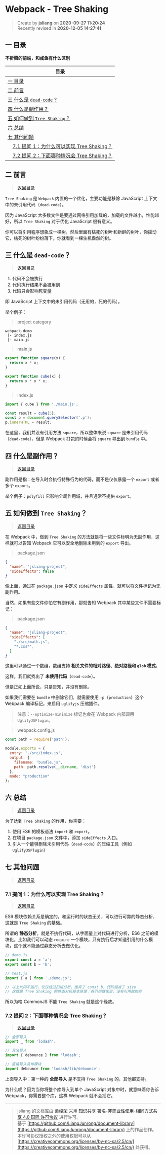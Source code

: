 Webpack - Tree Shaking
===

> Create by **jsliang** on **2020-09-27 11:20:24**  
> Recently revised in **2020-12-05 14:27:41**

<!-- 目录开始 -->
## <a name="chapter-one" id="chapter-one"></a>一 目录

**不折腾的前端，和咸鱼有什么区别**

| 目录 |
| --- |
| [一 目录](#chapter-one) |
| <a name="catalog-chapter-two" id="catalog-chapter-two"></a>[二 前言](#chapter-two) |
| <a name="catalog-chapter-three" id="catalog-chapter-three"></a>[三 什么是 `dead-code`？](#chapter-three) |
| <a name="catalog-chapter-four" id="catalog-chapter-four"></a>[四 什么是副作用？](#chapter-four) |
| <a name="catalog-chapter-five" id="catalog-chapter-five"></a>[五 如何做到 `Tree Shaking`？](#chapter-five) |
| <a name="catalog-chapter-six" id="catalog-chapter-six"></a>[六 总结](#chapter-six) |
| <a name="catalog-chapter-seven" id="catalog-chapter-seven"></a>[七 其他问题](#chapter-seven) |
| &emsp;[7.1 提问 1：为什么可以实现 Tree Shaking？](#chapter-seven-one) |
| &emsp;[7.2 提问 2：下面哪种情况会 Tree Shaking？](#chapter-seven-two) |
<!-- 目录结束 -->

## <a name="chapter-two" id="chapter-two"></a>二 前言

> [返回目录](#chapter-one)
    
`Tree Shaking` 是 `Webpack` 内置的一个优化，主要功能是移除 JavaScript 上下文中的未引用代码（`dead-code`）。

因为 JavaScript 大多数文件是要通过网络引用加载的，加载的文件越小，性能越好，所以 `Tree Shaking` 对于优化 JavaScript 很有意义。

你可以将引用程序想象成一棵树，然后里面有枯死的树叶和新鲜的树叶，你摇动它，枯死的树叶纷纷落下，你就看到一棵生机盎然的树。

## <a name="chapter-three" id="chapter-three"></a>三 什么是 `dead-code`？

> [返回目录](#chapter-one)
    
1. 代码不会被执行
2. 代码执行结果不会被用到
3. 代码只会影响死变量

即 JavaScript 上下文中的未引用代码（无用的，死的代码）。

举个例子：

> project category

```
webpack-demo
 |- index.js
 |- main.js
```

> main.js

```js
export function square(x) {
  return x * x;
}

export function cube(x) {
  return x * x * x;
}
```

> index.js

```js
import { cube } from './main.js';

const result = cube(5);
const p = document.querySelector('.p');
p.innerHTML = result;
```

在这里，我们并没有引用方法 `square`，所以整体来说 `square` 是未引用代码（`dead-code`），但是 Webpack 打包的时候会将 `square` 导出到 `bundle` 中。

## <a name="chapter-four" id="chapter-four"></a>四 什么是副作用？

> [返回目录](#chapter-one)
    
副作用是指：在导入时会执行特殊行为的代码，而不是仅仅暴露一个 `export` 或者多个 `export`。

举个例子：`polyfill` 它影响全局作用域，并且通常不提供 `export`。

## <a name="chapter-five" id="chapter-five"></a>五 如何做到 `Tree Shaking`？

> [返回目录](#chapter-one)
    
在 Webpack 中，做到 `Tree Shaking` 的方法就是将一些文件标明为无副作用，这样就可以告知 Webpack 它可以安全地删除未用到的 `export` 导出。

> package.json

```json
{
  "name": "jsliang-project",
  "sideEffects": false
}
```

像上面，通过在 `package.json` 中定义 `sideEffects` 属性，就可以将文件标记为无副作用。

当然，如果有些文件你怕它有副作用，那就告知 Webpack 其中某些文件不需要标记：

> package.json

```json
{
  "name": "jsliang-project",
  "sideEffects": [
    "./src/math.js",
    "*.css*",
  ]
}
```

这里可以通过一个数组，数组支持 **相关文件的相对路径、绝对路径和 `glob` 模式**。

这样，我们就找出了 **未使用代码**（`dead-code`）。

但是正如上面所说，只是告知，并没有删除。

如果我们需要在 `bundle` 中删除它们，就需要使用 `-p`（`production`）这个 Webpack 编译标记，来启用 `uglifyjs` 压缩插件。

> 注意：`--optimize-minimize` 标记也会在 Webpack 内部调用 `UglifyJSPlugin`。

> webpack.config.js

```js
const path = require('path');

module.exports = {
  entry: './src/index.js',
  output: {
    filename: 'bundle.js',
    path: path.resolve(__dirname, 'dist')
  },
  mode: "production"
};
```

## <a name="chapter-six" id="chapter-six"></a>六 总结

> [返回目录](#chapter-one)
    
为了达到 `Tree Shaking` 的作用，你需要：

1. 使用 ES6 的模板语法 `import` 和 `export`。
2. 在项目 `package.json` 文件中，添加 `sideEffects` 入口。
3. 引入一个能够删除未引用代码（`dead-code`）的压缩工具（例如 `UglifyJSPlugin`）

## <a name="chapter-seven" id="chapter-seven"></a>七 其他问题

> [返回目录](#chapter-one)
    
### <a name="chapter-seven-one" id="chapter-seven-one"></a>7.1 提问 1：为什么可以实现 Tree Shaking？

> [返回目录](#chapter-one)
    
ES6 模块依赖关系是确定的，和运行时的状态无关，可以进行可靠的静态分析，这就是 `Tree Shaking` 的基础。

所谓的 **静态分析**，就是不执行代码，从字面量上对代码进行分析，ES6 之前的模块化，比如我们可以动态 `require` 一个模块，只有执行后才知道引用的什么模块，这个就不能通过静态分析去做优化。

```js
// demo.js
export const a = 'a';
export const b = 'b';

// test.js
import { a } from './demo.js';

// 以上代码不运行，仅仅经过扫描分析，抛弃了 const b，代码缩减了 size
// 这就是 Tree Shaking 的静态分析基本原理：有引用就保留，没有引用就抛弃
```

所以为啥 CommonJS 不能 `Tree Shaking` 就是这个缘故。

### <a name="chapter-seven-two" id="chapter-seven-two"></a>7.2 提问 2：下面哪种情况会 Tree Shaking？

> [返回目录](#chapter-one)
    
```js
// 全部导入
import _ from 'lodash';

// 具名导入
import { debounce } from 'lodash';

// 直接导入具体模块
import debounce from 'lodash/lib/debounce';
```

上面导入中：第一种的 **全部导入** 是不支持 `Tree Shaking` 的，其他都支持。

为什么呢？因为当你将整个库导入到单个 JavaScript 对象中时，就意味着你告诉 Webpack，你需要整个库，这样 Webpack 就不会摇它。

---

> jsliang 的文档库由 [梁峻荣](https://github.com/LiangJunrong) 采用 [知识共享 署名-非商业性使用-相同方式共享 4.0 国际 许可协议](http://creativecommons.org/licenses/by-nc-sa/4.0/) 进行许可。<br/>基于 [https://github.com/LiangJunrong/document-library](https://github.com/LiangJunrong/document-library) 上的作品创作。<br/>本许可协议授权之外的使用权限可以从 [https://creativecommons.org/licenses/by-nc-sa/2.5/cn/](https://creativecommons.org/licenses/by-nc-sa/2.5/cn/) 处获得。
